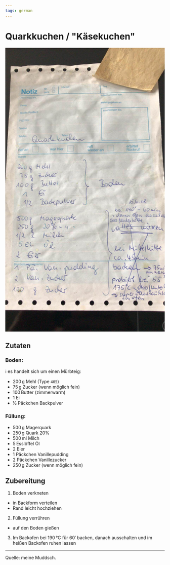 ```yaml
---
tags: german
---
```


# Quarkkuchen / "Käsekuchen"

![Fresszettel mit dem überlieferten Rezept](./photos/quarkkuchen-rezept.jpeg)

## Zutaten

### Boden:

ℹ️ es handelt sich um einen Mürbteig:

* 200&thinsp;g Mehl (Type `405`)
* 75&thinsp;g Zucker (wenn möglich fein)
* 100&thinsp;Butter (zimmerwarm)
* 1 Ei
* ½ Päckchen Backpulver

### Füllung:

* 500&thinsp;g Magerquark
* 250&thinsp;g Quark 20%
* 500&thinsp;ml Milch
* 5&thinsp;Esslöffel Öl
* 2 Eier
* 1 Päckchen Vanillepudding
* 2 Päckchen Vanillezucker
* 250&thinsp;g Zucker (wenn möglich fein)

## Zubereitung

1. Boden verkneten
  * in Backform verteilen
  * Rand leicht hochziehen
2. Füllung verrühren
  * auf den Boden gießen
3. Im Backofen bei 190&thinsp;°C für 60′ backen, danach ausschalten und im heißen Backofen ruhen lassen

----
Quelle: meine Muddsch.
